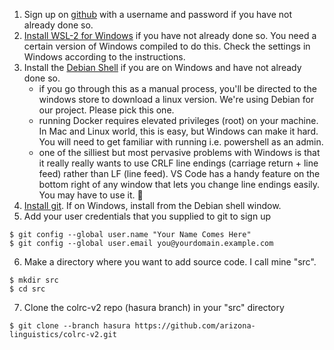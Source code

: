 1. Sign up on [github](http://github.com) with a username and password if you have not already done so.
2. [Install WSL-2 for Windows](https://docs.microsoft.com/en-us/windows/wsl/install-win10) if you have not already done so. You need a certain version of Windows compiled to do this. Check the settings in Windows according to the instructions.
3. Install the [Debian Shell](https://docs.docker.com/docker-for-windows/wsl/#develop-with-docker-and-wsl-2) if you are on Windows and have not already done so.
    - if you go through this as a manual process, you'll be directed to the windows store to download a linux version.  We're using Debian for our project. Please pick this one.
    - running Docker requires elevated privileges (root) on your machine.  In Mac and Linux world, this is easy, but Windows can make it hard.  You will need to get familiar with running i.e. powershell as an admin.
    - one of the silliest but most pervasive problems with Windows is that it really really wants to use CRLF line endings (carriage return + line feed) rather than LF (line feed).  VS Code has a handy feature on the bottom right of any window that lets you change line endings easily.  You may have to use it.  :slightly_smiling_face:
4. [Install git](https://git-scm.com/book/en/v2/Getting-Started-Installing-Git). If on Windows, install from the Debian shell window.
5. Add your user credentials that you supplied to git to sign up
```
$ git config --global user.name "Your Name Comes Here"
$ git config --global user.email you@yourdomain.example.com
```
6. Make a directory where you want to add source code. I call mine "src".
```
$ mkdir src
$ cd src
```
7. Clone the colrc-v2 repo (hasura branch) in your "src" directory
```
$ git clone --branch hasura https://github.com/arizona-linguistics/colrc-v2.git
```

